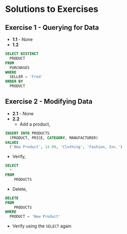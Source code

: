 # Solutions to Exercises

## Exercise 1 - Querying for Data

- **1.1** - None
- **1.2**
```sql
SELECT DISTINCT
  PRODUCT
FROM
  PURCHASES
WHERE
  SELLER = 'Fred'
ORDER BY
  PRODUCT
```

## Exercise 2 - Modifying Data

- **2.1** - None
- **2.2**
  - Add a product,
```sql
INSERT INTO PRODUCTS
  (PRODUCT, PRICE, CATEGORY, MANUFACTURER)
VALUES
  ('New Product', 14.99, 'Clothing', 'Fashion, Inc.')
```
  - Verify,
```sql
SELECT 
  *
FROM
	PRODUCTS
```
  - Delete,
```sql
DELETE
FROM
	PRODUCTS
WHERE
  PRODUCT = 'New Product'
```
  - Verify using the `SELECT` again